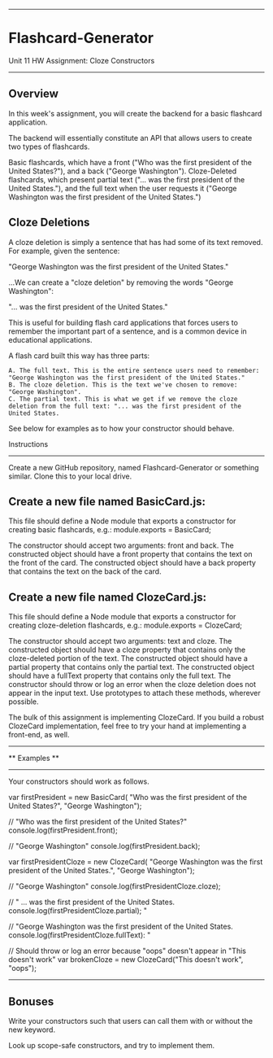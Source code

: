 *********************************************************************
# Flashcard-Generator
Unit 11 HW Assignment: Cloze Constructors
*********************************************************************

Overview
---------

In this week's assignment, you will create the backend for a basic flashcard application.

The backend will essentially constitute an API that allows users to create two types of flashcards.


Basic flashcards, which have a front ("Who was the first president of the United States?"), and a back ("George Washington").
Cloze-Deleted flashcards, which present partial text ("... was the first president of the United States."), and the full text when the user requests it ("George Washington was the first president of the United States.")


Cloze Deletions
----------------

A cloze deletion is simply a sentence that has had some of its text removed. For example, given the sentence:

"George Washington was the first president of the United States."

...We can create a "cloze deletion" by removing the words "George Washington":

"... was the first president of the United States."

This is useful for building flash card applications that forces users to remember the important part of a sentence, and is a common device in educational applications.

A flash card built this way has three parts:


	A. The full text. This is the entire sentence users need to remember:  "George Washington was the first president of the United States."
	B. The cloze deletion. This is the text we've chosen to remove: "George Washington".
	C. The partial text. This is what we get if we remove the cloze deletion from the full text: "... was the first president of the United States.


See below for examples as to how your constructor should behave.

Instructions
********************************************************************************
Create a new GitHub repository, named Flashcard-Generator or something similar. Clone this to your local drive.

Create a new file named BasicCard.js:
--------------------------------------

This file should define a Node module that exports a constructor for creating basic flashcards, e.g.:
module.exports = BasicCard;

The constructor should accept two arguments: front and back.
The constructed object should have a front property that contains the text on the front of the card.
The constructed object should have a back property that contains the text on the back of the card.


Create a new file named ClozeCard.js:
---------------------------------------

This file should define a Node module that exports a constructor for creating cloze-deletion flashcards, e.g.:
module.exports = ClozeCard;

The constructor should accept two arguments: text and cloze.
The constructed object should have a cloze property that contains only the cloze-deleted portion of the text.
The constructed object should have a partial property that contains only the partial text.
The constructed object should have a fullText property that contains only the full text.
The constructor should throw or log an error when the cloze deletion does not appear in the input text.
Use prototypes to attach these methods, wherever possible.




The bulk of this assignment is implementing ClozeCard. If you build a robust ClozeCard implementation, feel free to try your hand at implementing a front-end, as well.

*****************************************
**          Examples                   **
*****************************************

Your constructors should work as follows.

var firstPresident = new BasicCard(
    "Who was the first president of the United States?", "George Washington");

// "Who was the first president of the United States?"
console.log(firstPresident.front); 

// "George Washington"
console.log(firstPresident.back); 

var firstPresidentCloze = new ClozeCard(
    "George Washington was the first president of the United States.", "George Washington");

// "George Washington"
console.log(firstPresidentCloze.cloze); 

// " ... was the first president of the United States.
console.log(firstPresidentCloze.partial); "

// "George Washington was the first president of the United States.
console.log(firstPresidentCloze.fullText): "

// Should throw or log an error because "oops" doesn't appear in "This doesn't work"
var brokenCloze = new ClozeCard("This doesn't work", "oops");

**************************************************

Bonuses
-------

Write your constructors such that users can call them with or without the new keyword. 


Look up scope-safe constructors, and try to implement them.